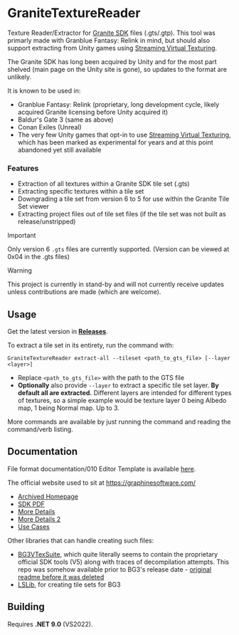 # GraniteTextureReader

Texture Reader/Extractor for [Granite SDK](https://web.archive.org/web/20240229035708/https://unity.com/products/granite-sdk) files (.gts/.gtp). This tool was primarly made with Granblue Fantasy: Relink in mind, but should also support extracting from Unity games using [Streaming Virtual Texturing](https://docs.unity3d.com/Manual/svt-streaming-virtual-texturing.html).

The Granite SDK has long been acquired by Unity and for the most part shelved (main page on the Unity site is gone), so updates to the format are unlikely.

It is known to be used in:
* Granblue Fantasy: Relink (proprietary, long development cycle, likely acquired Granite licensing before Unity acquired it)
* Baldur's Gate 3 (same as above)
* Conan Exiles (Unreal)
* The very few Unity games that opt-in to use [Streaming Virtual Texturing](https://docs.unity3d.com/Manual/svt-streaming-virtual-texturing.html), which has been marked as experimental for years and at this point abandoned yet still available

### Features

* Extraction of all textures within a Granite SDK tile set (.gts)
* Extracting specific textures within a tile set
* Downgrading a tile set from version 6 to 5 for use within the Granite Tile Set viewer
* Extracting project files out of tile set files (if the tile set was not built as release/unstripped)

> [!IMPORTANT]  
> Only version 6 `.gts` files are currently supported. (Version can be viewed at 0x04 in the .gts files)

> [!WARNING]
> This project is currently in stand-by and will not currently receive updates unless contributions are made (which are welcome).

## Usage

Get the latest version in [**Releases**](https://github.com/Nenkai/GraniteTextureReader/releases).

To extract a tile set in its entirety, run the command with:

```
GraniteTextureReader extract-all --tileset <path_to_gts_file> [--layer <layer>]
```

* Replace `<path_to_gts_file>` with the path to the GTS file
* **Optionally** also provide `--layer` to extract a specific tile set layer. **By default all are extracted.** Different layers are intended for different types of textures, so a simple example would be texture layer 0 being Albedo map, 1 being Normal map. Up to 3. 

More commands are available by just running the command and reading the command/verb listing.

## Documentation

File format documentation/010 Editor Template is available [here](https://github.com/Nenkai/010GameTemplates/blob/main/Graphine/Granite%20SDK/TileSet_GTS.bt).

The official website used to sit at https://graphinesoftware.com/

* [Archived Homepage](https://web.archive.org/web/20210926130802/http://graphinesoftware.com:80/granite-sdk)
* [SDK PDF](https://web.archive.org/web/20240629135242/https://graphinesoftware.com/sites/default/files/shared/whitepaper_granite_sdk5.pdf)
* [More Details](https://web.archive.org/web/20181220200828/https://graphinesoftware.com/texture-streaming)
* [More Details 2](https://web.archive.org/web/20210616105443/http://graphinesoftware.com:80/our-technology/how-it-works)
* [Use Cases](https://web.archive.org/web/20210616111752/http://graphinesoftware.com:80/our-technology/use-cases)

Other libraries that can handle creating such files:
* [BG3VTexSuite](https://github.com/Brucephalus/BG3VTexSuite/tree/a8a96277c6f21db4c598faf3cb1a7541ff94c48e), which quite literally seems to contain the proprietary official SDK tools (V5) along with traces of decompilation attempts. This repo was somehow available prior to BG3's release date - [original readme before it was deleted](https://github.com/Brucephalus/BG3VTexSuite/commit/8938f15942d38774eca2a91a477f86a03b3871ce)
* [LSLib](https://github.com/Norbyte/lslib), for creating tile sets for BG3

## Building

Requires **.NET 9.0** (VS2022).
